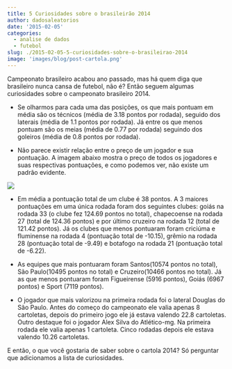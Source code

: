 ```yaml
---
title: 5 Curiosidades sobre o brasileirão 2014
author: dadosaleatorios
date: '2015-02-05'
categories:
  - analise de dados
  - futebol
slug: ./2015-02-05-5-curiosidades-sobre-o-brasileirao-2014
image: 'images/blog/post-cartola.png'
---
```


Campeonato brasileiro acabou ano passado, mas há quem diga que brasileiro nunca cansa de futebol, não é? Então seguem algumas curiosidades sobre o campeonato brasileiro 2014.

  * Se olharmos para cada uma das posições, os que mais pontuam em média são os técnicos (média de 3.18 pontos por rodada), seguido dos laterais (média de 1.1 pontos por rodada). Já entre os que menos pontuam são os meias (média de 0.77 por rodada) seguindo dos goleiros (média de 0.8 pontos por rodada).

  * Não parece existir relação entre o preço de um jogador e sua pontuação. A imagem abaixo mostra o preço de todos os jogadores e suas respectivas pontuações, e como podemos ver, não existe um padrão evidente.

![](https://dadosaleatorios.files.wordpress.com/2015/02/92906-preco_pontos.png)

  * Em média a pontuação total de um clube é 38 pontos. A 3 maiores pontuações em uma única rodada foram dos seguintes clubes: goiás na rodada 33 (o clube fez 124.69 pontos no total), chapecoense na rodada 27 (total de 124.36 pontos) e por último cruzeiro na rodada 12 (total de 121.42 pontos).  Já os clubes que menos pontuaram foram criciúma e fluminense na rodada 4 (pontuação total de -10.15), grêmio na rodada 28 (pontuação total de -9.49) e botafogo na rodada 21 (pontuação total de -6.22).

  * As equipes que mais pontuaram foram Santos(10574 pontos no total), São Paulo(10495 pontos no total) e Cruzeiro(10466 pontos no total). Já as que menos pontuaram foram Figueirense (5916 pontos), Goiás (6967 pontos) e Sport (7119 pontos).

  * O jogador que mais valorizou na primeira rodada foi o lateral Douglas do São Paulo. Antes do começo do campeonato ele valia apenas 8 cartoletas, depois do primeiro jogo ele já estava valendo 22.8 cartoletas. Outro destaque foi o jogador Alex Silva do Atlético-mg. Na primeira rodada ele valia apenas 1 cartoleta. Cinco rodadas depois ele estava valendo 10.26 cartoletas.

E então, o que você gostaria de saber sobre o cartola 2014? Só perguntar que adicionamos a lista de curiosidades.
